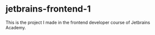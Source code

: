 # jetbrains-frontend-1
This is the project I made in the frontend developer course of Jetbrains Academy.
